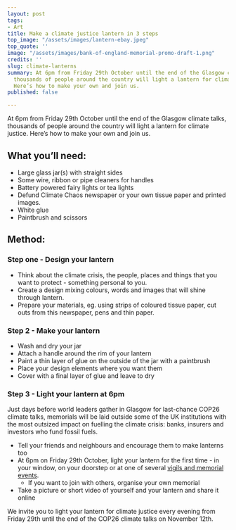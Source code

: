 ```yaml
---
layout: post
tags:
- Art
title: Make a climate justice lantern in 3 steps
top_image: "/assets/images/lantern-ebay.jpeg"
top_quote: ''
image: "/assets/images/bank-of-england-memorial-promo-draft-1.png"
credits: ''
slug: climate-lanterns
summary: At 6pm from Friday 29th October until the end of the Glasgow climate talks,
  thousands of people around the country will light a lantern for climate justice.
  Here’s how to make your own and join us.
published: false

---
```

At 6pm from Friday 29th October until the end of the Glasgow climate talks, thousands of people around the country will light a lantern for climate justice. Here’s how to make your own and join us.

## What you’ll need:

* Large glass jar(s) with straight sides
* Some wire, ribbon or pipe cleaners for handles
* Battery powered fairy lights or tea lights
* Defund Climate Chaos newspaper or your own tissue paper and printed images.
* White glue
* Paintbrush and scissors

## Method:

### Step one - Design your lantern

* Think about the climate crisis, the people, places and things that you want to protect - something personal to you.
* Create a design mixing colours, words and images that will shine through lantern.
* Prepare your materials, eg. using strips of coloured tissue paper, cut outs from this newspaper, pens and thin paper.

### Step 2 - Make your lantern

* Wash and dry your jar
* Attach a handle around the rim of your lantern
* Paint a thin layer of glue on the outside of the jar with a paintbrush
* Place your design elements where you want them
* Cover with a final layer of glue and leave to dry

### Step 3 - Light your lantern at 6pm

Just days before world leaders gather in Glasgow for last-chance COP26 climate talks, memorials will be laid outside some of the UK institutions with the most outsized impact on fuelling the climate crisis: banks, insurers and investors who fund fossil fuels.

* Tell your friends and neighbours and encourage them to make lanterns too
* At 6pm on Friday 29th October, light your lantern for the first time - in your window, on your doorstep or at one of several [vigils and memorial events](https://defundclimatechaos.uk/#map).
  * If you want to join with others, organise your own memorial
* Take a picture or short video of yourself and your lantern and share it online

We invite you to light your lantern for climate justice every evening from Friday 29th until the end of the COP26 climate talks on November 12th.